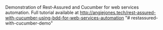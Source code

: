 Demonstration of Rest-Assured and Cucumber for web services automation. Full tutorial available at http://angiejones.tech/rest-assured-with-cucumber-using-bdd-for-web-services-automation
"# restassured-with-cucumber-demo" 
